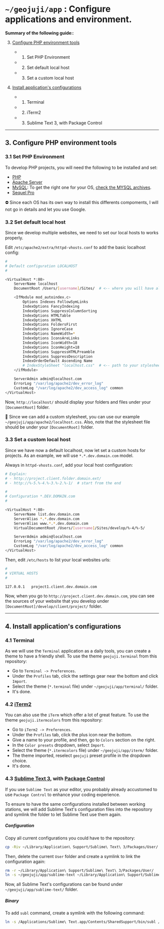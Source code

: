 # `~/geojuji/app` : Configure applications and environment.


**Summary of the following guide:**:

3. [Configure PHP environment tools](#3-configure-php-environment-tools)
    - 1. Set PHP Environment
    - 2. Set default local host
    - 3. Set a custom local host

4. [Install application's configurations](#4-install-applications-configurations)
    - 1. Terminal
    - 2. iTerm2
    - 3. Sublime Text 3, with Package Control


-------------------------------------




## 3. Configure PHP environment tools




### 3.1 Set PHP Environment

To develop PHP projects, you will need the following to be installed and set:
- [PHP](http://php.net/)
- [Apache Server](https://httpd.apache.org/)
- [MySQL](https://www.mysql.com/): To get the right one for your OS, [check the MYSQL archives](https://downloads.mysql.com/archives/community/).
- [Sequel Pro](https://www.sequelpro.com/)

:no_entry: Since each OS has its own way to install this differents compoments, I will not go in details and let you use Google.




### 3.2 Set default local host

Since we develop multiple websites, we need to set our local hosts to works properly.

Edit `/etc/apache2/extra/httpd-vhosts.conf` to add the basic localhost config:

```bash
#
# Default configuration LOCALHOST
#

<VirtualHost *:80>
    ServerName localhost
    DocumentRoot /Users/[username]/Sites/  # <-- where you will have all your local websites (aka [DocumentRoot])

    <IfModule mod_autoindex.c>
        Options Indexes FollowSymLinks
        IndexOptions FancyIndexing
        IndexOptions SuppressColumnSorting
        IndexOptions HTMLTable
        IndexOptions XHTML
        IndexOptions FoldersFirst
        IndexOptions IgnoreCase
        IndexOptions NameWidth=*
        IndexOptions IconsAreLinks
        IndexOptions IconWidth=18
        IndexOptions IconHeight=18
        IndexOptions SuppressHTMLPreamble
        IndexOptions SuppressDescription
        IndexOrderDefault Ascending Name
        # IndexStyleSheet "localhost.css"  # <-- path to your stylesheet for localhost
    </ifModule>

    ServerAdmin admin@localhost.com
    ErrorLog "/var/log/apache2/dev_error_log"
    CustomLog "/var/log/apache2/dev_access_log" common
</VirtualHost>
```

Now, `http://localhost/` should display your folders and files under your `[DocumentRoot]` folder.

:notebook: Since we can add a custom stylesheet, you can use our example  `~/geojuji/app/apache2/localhost.css`. Also, note that the stylesheet file should be under your `[DocumentRoot]` folder.




### 3.3 Set a custom local host

Since we have now a default localhost, now let set a custom hosts for projects. As an example, we will use `*.*.dev.domain.com` model.

Always in `httpd-vhosts.conf`, add your local host configuration:

```bash
# Explain:
# - http://project.client.folder.domain.ext/
# - http://%-5.%-4.%-3.%-2.%-1/  # start from the end

#
# Configuration *.DEV.DOMAIN.com
#

<VirtualHost *:80>
    ServerName list.dev.domain.com
    ServerAlias *.*.dev.domain.com
    ServerAlias www.*.*.dev.domain.com
    VirtualDocumentRoot /Users/[username]/Sites/develop/%-4/%-5/

    ServerAdmin admin@localhost.com
    ErrorLog "/var/log/apache2/dev_error_log"
    CustomLog "/var/log/apache2/dev_access_log" common
</VirtualHost>
```

Then, edit `/etc/hosts` to list your local websites urls:

```bash
#
# VIRTUAL HOSTS
#

127.0.0.1   project1.client.dev.domain.com
```

Now, when you go to `http://project.client.dev.domain.com`, you can see the sources of your website that you develop under `[DocumentRoot]/develop/client/project/` folder.




-------------------------------------




## 4. Install application's configurations




### 4.1 Terminal

As we will use the `Terminal` application as a daily tools, you can create a theme to have a friendly shell. To use the theme `geojuji.terminal` from this repository:
- Go to `Terminal -> Preferences`.
- Under the `Profiles` tab, click the settings gear near the bottom and click `Import`.
- Select the theme (`*.terminal` file) under `~/geojuji/app/terminal/` folder.
- It's done.




### 4.2 [iTerm2](http://www.iterm2.com/index.html)

You can also use the `iTerm` which offer a lot of great feature. To use the theme `geojuji.itermcolors` from this repository:
- Go to `iTerm2 -> Preferences`.
- Under the `Profiles` tab, click the plus icon near the bottom.
- Give a name to your profile, and then, go to `Colors` section on the right.
- In the `Color presets` dropdown, select `Import`.
- Select the theme (`*.itermcolors` file) under `~/geojuji/app/iterm/` folder.
- The theme imported, reselect `geojuji` preset profile in the dropdown choice.
- It's done.




### 4.3 [Sublime Text 3](https://www.sublimetext.com/), with [Package Control](https://packagecontrol.io/)

If you use `Sublime Text` as your editor, you probably already accustomed to use `Package Control` to enhance your coding experience.

To ensure to have the same configurations installed between working stations, we will add Sublime Text's configuration files into the repository and symlink the folder to let Sublime Text use them again.

##### Configuration

Copy all current configurations you could have to the repository:

```bash
cp -Riv ~/Library/Application\ Support/Sublime\ Text\ 3/Packages/User/ ~/geojuji/app/sublime-text
```

Then, delete the current `User` folder and create a symlink to link the configuration again:

```bash
rm -r ~/Library/Application\ Support/Sublime\ Text\ 3/Packages/User/
ln -s ~/geojuji/app/sublime-text ~/Library/Application\ Support/Sublime\ Text\ 3/Packages/User
```

Now, all Sublime Text's configurations can be found under `~/geojuji/app/sublime-text/` folder.

##### Binary

To add `subl` command, create a symlink with the following command:

```bash
ln -s /Applications/Sublime\ Text.app/Contents/SharedSupport/bin/subl /usr/local/bin/subl
```

